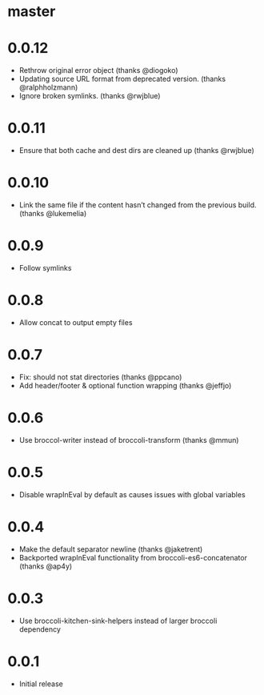 # master

# 0.0.12

* Rethrow original error object (thanks @diogoko)
* Updating source URL format from deprecated version. (thanks @ralphholzmann)
* Ignore broken symlinks. (thanks @rwjblue)

# 0.0.11

* Ensure that both cache and dest dirs are cleaned up (thanks @rwjblue)

# 0.0.10

* Link the same file if the content hasn’t changed from the previous build. (thanks @lukemelia)

# 0.0.9

* Follow symlinks

# 0.0.8

* Allow concat to output empty files

# 0.0.7

* Fix: should not stat directories (thanks @ppcano)
* Add header/footer & optional function wrapping (thanks @jeffjo)

# 0.0.6

* Use broccol-writer instead of broccoli-transform (thanks @mmun)

# 0.0.5

* Disable wrapInEval by default as causes issues with global variables

# 0.0.4

* Make the default separator newline (thanks @jaketrent)
* Backported wrapInEval functionality from broccoli-es6-concatenator (thanks @ap4y)

# 0.0.3

* Use broccoli-kitchen-sink-helpers instead of larger broccoli dependency

# 0.0.1

* Initial release
